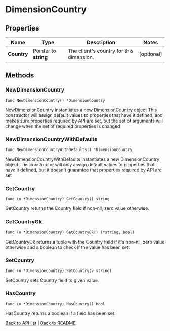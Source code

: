 # DimensionCountry

## Properties

Name | Type | Description | Notes
------------ | ------------- | ------------- | -------------
**Country** | Pointer to **string** | The client&#39;s country for this dimension. | [optional] 

## Methods

### NewDimensionCountry

`func NewDimensionCountry() *DimensionCountry`

NewDimensionCountry instantiates a new DimensionCountry object
This constructor will assign default values to properties that have it defined,
and makes sure properties required by API are set, but the set of arguments
will change when the set of required properties is changed

### NewDimensionCountryWithDefaults

`func NewDimensionCountryWithDefaults() *DimensionCountry`

NewDimensionCountryWithDefaults instantiates a new DimensionCountry object
This constructor will only assign default values to properties that have it defined,
but it doesn't guarantee that properties required by API are set

### GetCountry

`func (o *DimensionCountry) GetCountry() string`

GetCountry returns the Country field if non-nil, zero value otherwise.

### GetCountryOk

`func (o *DimensionCountry) GetCountryOk() (*string, bool)`

GetCountryOk returns a tuple with the Country field if it's non-nil, zero value otherwise
and a boolean to check if the value has been set.

### SetCountry

`func (o *DimensionCountry) SetCountry(v string)`

SetCountry sets Country field to given value.

### HasCountry

`func (o *DimensionCountry) HasCountry() bool`

HasCountry returns a boolean if a field has been set.


[Back to API list](../README.md#documentation-for-api-endpoints) | [Back to README](../README.md)


